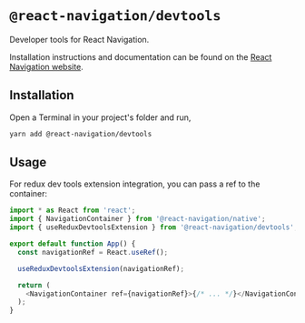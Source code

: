 # `@react-navigation/devtools`

Developer tools for React Navigation.

Installation instructions and documentation can be found on the [React Navigation website](https://reactnavigation.org/docs/devtools).

## Installation

Open a Terminal in your project's folder and run,

```sh
yarn add @react-navigation/devtools
```

## Usage

For redux dev tools extension integration, you can pass a ref to the container:

```js
import * as React from 'react';
import { NavigationContainer } from '@react-navigation/native';
import { useReduxDevtoolsExtension } from '@react-navigation/devtools';

export default function App() {
  const navigationRef = React.useRef();

  useReduxDevtoolsExtension(navigationRef);

  return (
    <NavigationContainer ref={navigationRef}>{/* ... */}</NavigationContainer>
  );
}
```
